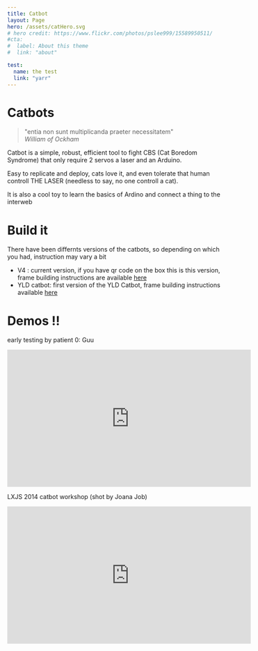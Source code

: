 ```yaml
---
title: Catbot
layout: Page
hero: /assets/catHero.svg
# hero credit: https://www.flickr.com/photos/pslee999/15589950511/
#cta:
#  label: About this theme
#  link: "about"

test:
  name: the test
  link: "yarr"
---
```

# Catbots
> "entia non sunt multiplicanda praeter necessitatem"  
> *William of Ockham*

Catbot is a simple, robust, efficient tool to fight CBS (Cat Boredom Syndrome) that only require 2 servos a laser and an Arduino.

Easy to replicate and deploy, cats love it, and even tolerate that human controll THE LASER (needless to say, no one controll a cat).

It is also a cool toy to learn the basics of Ardino and connect a thing to the interweb

# Build it

There have been differnts versions of the catbots, so depending on which you had, instruction may vary a bit

- V4 : current version, if you have qr code on the box this is this version, frame building instructions are available [here][2]
- YLD catbot: first version of the YLD Catbot, frame building instructions available [here][1]

# Demos !!

early testing by patient 0: Guu 
<iframe width="560" height="315" src="https://www.youtube.com/embed/6NYyGC-wZKU" frameborder="0" allowfullscreen></iframe>

LXJS 2014 catbot workshop (shot by Joana Job)
<iframe width="560" height="315" src="https://www.youtube.com/embed/6tOPI7YGPjM" frameborder="0" allowfullscreen></iframe>

[1]: /catbot/yld
[2]: /catbot/v4
